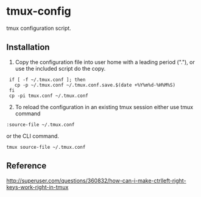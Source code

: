 tmux-config
===========

tmux configuration script.

Installation
------------

1. Copy the configuration file into user home with a leading period ("."), or use the included script do the copy.
```
 if [ -f ~/.tmux.conf ]; then
   cp -p ~/.tmux.conf ~/.tmux.conf.save.$(date +%Y%m%d-%H%M%S)
 fi
 cp -pi tmux.conf ~/.tmux.conf
```
2. To reload the configuration in an existing tmux session either use tmux command
```
:source-file ~/.tmux.conf
```
or the CLI command.
```
tmux source-file ~/.tmux.conf
```

Reference
---------

http://superuser.com/questions/360832/how-can-i-make-ctrlleft-right-keys-work-right-in-tmux
 
